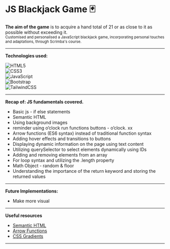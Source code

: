 # JS Blackjack Game 🃏

**The aim of the game** is to acquire a hand total of 21 or as close to it as possible without exceeding it.<br>
<sub>Customised and personalised a JavaScript blackjack game, incorporating personal touches and adaptations, through Scrimba's course.</sub>

<hr>

**Technologies used:** <br>


![HTML5](https://img.shields.io/badge/html5-%23E34F26.svg?style=flat&logo=html5&logoColor=white) <br>
![CSS3](https://img.shields.io/badge/css3-%231572B6.svg?style=flat&logo=css3&logoColor=white) <br>
![JavaScript](https://img.shields.io/badge/javascript-%23323330.svg?style=flat&logo=javascript&logoColor=%23F7DF1E) <br>
![Bootstrap](https://img.shields.io/badge/bootstrap-%23563D7C.svg?style=flat&logo=bootstrap&logoColor=white)  <br>
![TailwindCSS](https://img.shields.io/badge/tailwindcss-%2338B2AC.svg?style=flat&logo=tailwind-css&logoColor=white)

<hr>

**Recap of: JS fundamentals covered.**
- Basic js - if else statements
- Semantic HTML
- Using background images
- reminder using o’clock run functions buttons - o’clock. xx
- Arrow functions (ES6 syntax) instead of traditional function syntax
- Adding hover effects and transitions to buttons
- Displaying dynamic information on the page using text content
- Utilizing querySelector to select elements dynamically using IDs
- Adding and removing elements from an array
- For loop syntax and utilizing the .length property
- Math Object - random & floor
- Understanding the importance of the return keyword and storing the returned values

<hr>

**Future Implementations:** <br>
- Make more visual

<hr>

**Useful resources**
- [Semantic HTML](https://www.w3schools.com/html/html5_semantic_elements.asp)
- [Arrow Functions](https://www.w3schools.com/js/js_arrow_function.asp)
- [CSS Gradients](https://cssgradient.io/gradient-backgrounds/)

<hr>
